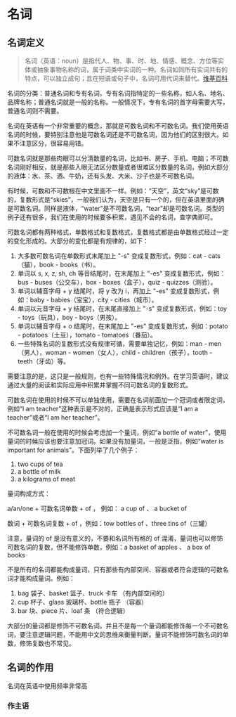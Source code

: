 # 名词

## 名词定义

> 名词（英语：noun）是指代人、物、事、时、地、情感、概念、方位等实体或抽象事物名称的词，属于词类中实词的一种。名词如同所有实词共有的特点，可以独立成句；且在短语或句子中，名词可用代词来替代。[维基百科](https://zh.wikipedia.org/wiki/%E5%90%8D%E8%A9%9E)

名词的分类：普通名词和专有名词，专有名词指特定的一些名称，如人名、地名、品牌名称；普通名词就是一般的名称。一般情况下，专有名词的首字母需要大写，普通名词则不需要。

名词在英语有一个非常重要的概念，那就是可数名词和不可数名词。我们使用英语名词的时候，要特别注意他是可数名词还是不可数名词，因为他们的区别很大。如果不注意区分，很容易用错。

可数名词就是那些肉眼可以分清数量的名词，比如书、房子、手机、电脑；不可数名词刚好相反，就是那些入眼无法区分数量或者很难区分数量的名词，例如大部分的液体：水、茶、酒、牛奶，还有头发、大米、沙子也是不可数名词。

有时候，可数和不可数根在中文里面不一样。例如：“天空”，英文“sky”是可数的，复数形式是“skies”，一般我们认为，天空是只有一个的，但在英语里面的确是可数名词。同样是液体，“water”是不可数名词，“tear”却是可数名词。类型的例子还有很多，我们在使用的时候要多积累，遇见不会的名词，查字典即可。

可数名词都有两种格式，单数格式和复数格式，复数格式都是由单数格式经过一定的变化形成的。大部分的变化都是有规律的，如下：

1. 大多数可数名词在单数形式末尾加上 "-s" 变成复数形式，例如：cat - cats（猫），book - books（书）。
2. 单词以 s, x, z, sh, ch 等音结尾时，在末尾加上 "-es" 变成复数形式，例如：bus - buses（公交车），box - boxes（盒子），quiz - quizzes（测验）。
3. 单词以辅音字母 + y 结尾时，将 y 改为 i，再加上 "-es" 变成复数形式，例如：baby - babies（宝宝），city - cities（城市）。
4. 单词以元音字母 + y 结尾时，在末尾直接加上 "-s" 变成复数形式，例如：toy - toys（玩具），boy - boys（男孩）。
5. 单词以辅音字母 + o 结尾时，在末尾加上 "-es" 变成复数形式，例如：potato - potatoes（土豆），tomato - tomatoes（番茄）。
6. 一些特殊名词的复数形式没有规律可循，需要单独记忆，例如：man - men（男人），woman - women（女人），child - children（孩子），tooth - teeth（牙齿）等。

需要注意的是，这只是一般规则，也有一些特殊情况和例外。在学习英语时，建议通过大量的阅读和实际应用中积累并掌握不同可数名词的复数形式。

可数名词在使用的时候不可以单独使用，需要在名词前面加一个冠词或者限定词，例如“I am teacher”这种表示是不对的，正确是表示形式应该是“I am a teacher”或者“I am her teacher”。

不可数名词一般在使用的时候会考虑加一个量词，例如“a bottle of water”，使用量词的时候应该也要注意加冠词。如果没有加量词，一般是泛指，例如“water is important for animals”。下面列举了几个例子：

1. two cups of tea
2. a bottle of milk
3. a kilograms of meat

量词构成方式：

a/an/one + 可数名词单数 + of ， 例如： a cup of 、 a bucket of

数词 + 可数名词复数 + of ，例如：tow bottles of 、three tins of（三罐）

注意，量词的 of 是没有意义的，不要和名词所有格的 of 混淆，量词也可以修饰可数名词的复数，但不能修饰单数，例如：a basket of apples 、 a box of books

不是所有的名词都能构成量词，只有那些有内部空间、容器或者符合逻辑的可数名词才能构成量词。例如：

1. bag 袋子、basket 篮子、truck 卡车 （有内部空间的）
2. cup 杯子、glass 玻璃杯、bottle 瓶子 （容器）
3. bar 块、piece 片、loaf 条 （符合逻辑）

大部分的量词都是修饰不可数名词。并且不是每一个量词都能修饰每一个不可数名词，要注意逻辑问题，不能用中文的思维来衡量判断。量词不能修饰可数名词的单数，修饰复数也不常见。

## 名词的作用

名词在英语中使用频率非常高

### 作主语
